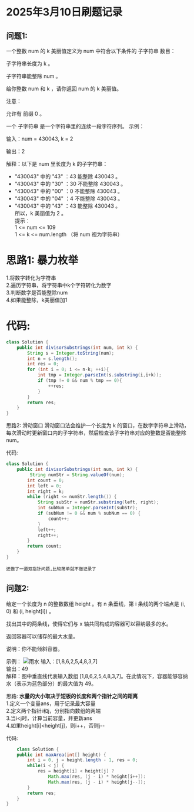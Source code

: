 # 2025年3月10日刷题记录
## 问题1:
一个整数 num 的 k 美丽值定义为 num 中符合以下条件的 子字符串 数目：

子字符串长度为 k 。

子字符串能整除 num 。

给你整数 num 和 k ，请你返回 num 的 k 美丽值。

注意：

允许有 前缀 0 。

一个 子字符串 是一个字符串里的连续一段字符序列。
示例：

输入：num = 430043, k = 2

输出：2

解释：以下是 num 里长度为 k 的子字符串：

- "430043" 中的 "43" ：43 能整除 430043 。  
- "430043" 中的 "30" ：30 不能整除 430043 。  
- "430043" 中的 "00" ：0 不能整除 430043 。  
- "430043" 中的 "04" ：4 不能整除 430043 。  
- "430043" 中的 "43" ：43 能整除 430043 。  
所以，k 美丽值为 2 。  
提示：   
1 <= num <= 109  
1 <= k <= num.length （将 num 视为字符串）  
# 思路1:  暴力枚举
1.将数字转化为字符串  
2.遍历字符串，将字符串中k个字符转化为数字  
3.判断数字是否能整除num  
4.如果能整除，k美丽值加1  
# 代码:
```java
class Solution {
    public int divisorSubstrings(int num, int k) {
        String s = Integer.toString(num);
        int n = s.length();
        int res = 0;
        for (int i = 0; i <= n-k; ++i){
            int tmp = Integer.parseInt(s.substring(i,i+k));
            if (tmp != 0 && num % tmp == 0){
                ++res;
            }
        }
        return res;
    }
}
```
思路2:  滑动窗口
    滑动窗口法会维护一个长度为 k 的窗口，在数字字符串上滑动，每次滑动时更新窗口内的子字符串，然后检查该子字符串对应的整数是否能整除 num。

代码:
```java
class Solution {
    public int divisorSubstrings(int num, int k) {
         String numStr = String.valueOf(num);
        int count = 0;
        int left = 0;
        int right = k;
        while (right <= numStr.length()) {
            String subStr = numStr.substring(left, right);
            int subNum = Integer.parseInt(subStr);
            if (subNum != 0 && num % subNum == 0) {
                count++;
            }
            left++;
            right++;
        }
        return count;
    }
}
```
    还做了一道双指针问题,比较简单就不做记录了  
## 问题2:  
给定一个长度为 n 的整数数组 height 。有 n 条垂线，第 i 条线的两个端点是 (i, 0) 和 (i, height[i]) 。

找出其中的两条线，使得它们与 x 轴共同构成的容器可以容纳最多的水。

返回容器可以储存的最大水量。

说明：你不能倾斜容器。

 

示例：
![雨水](https://assets.leetcode.com/uploads/2018/07/17/question_11.jpg)
输入：[1,8,6,2,5,4,8,3,7]  
输出：49  
解释：图中垂直线代表输入数组 [1,8,6,2,5,4,8,3,7]。在此情况下，容器能够容纳水（表示为蓝色部分）的最大值为 49。

思路:
**水量的大小取决于短板的长度和两个指针之间的距离**  
1.定义一个变量ans，用于记录最大容量  
2.定义两个指针i和j，分别指向数组的两端  
3.当i<j时，计算当前容量，并更新ans  
4.如果height[i]<height[j]，则i++，否则j--  



代码:
```java
    class Solution {
    public int maxArea(int[] height) {
        int i = 0, j = height.length - 1, res = 0;
        while(i < j) {
            res = height[i] < height[j] ? 
                Math.max(res, (j - i) * height[i++]): 
                Math.max(res, (j - i) * height[j--]); 
        }
        return res;
    }
}
```
